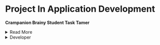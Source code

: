 # Project In Application Development

**Crampanion Brainy Student Task Tamer**



<details><summary>Read More</summary> 
  The Crampanion Brainy Task Tamer is an mobile appplication that is designed specifically for students.
  It is a mobile application that helps manage and organize their tasks, assignments, and deadlines effectively
  by allowing them to create, edit, and delete tasks to set reminders. The main purpose and objective of this 
  mobile application is to assist students in managing their tasks and deadlines that they need to accomplish.</details>

<details><summary>Developer</summary>
    <h2>Hawak Carl Jonel V.</h2>
  <h2>Lagunsing John Carlo M.</h2> 
  <h2>Luna Andrei B.</h2></details>
  





